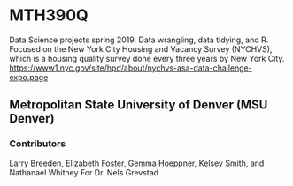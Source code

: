 # MTH390Q
Data Science projects spring 2019. Data wrangling, data tidying, and R. Focused on the New York City Housing and Vacancy Survey (NYCHVS), which is a housing quality survey done every three years by New York City. https://www1.nyc.gov/site/hpd/about/nychvs-asa-data-challenge-expo.page

## Metropolitan State University of Denver (MSU Denver)

### Contributors
Larry Breeden, Elizabeth Foster, Gemma Hoeppner, Kelsey Smith, and Nathanael Whitney
For Dr. Nels Grevstad
